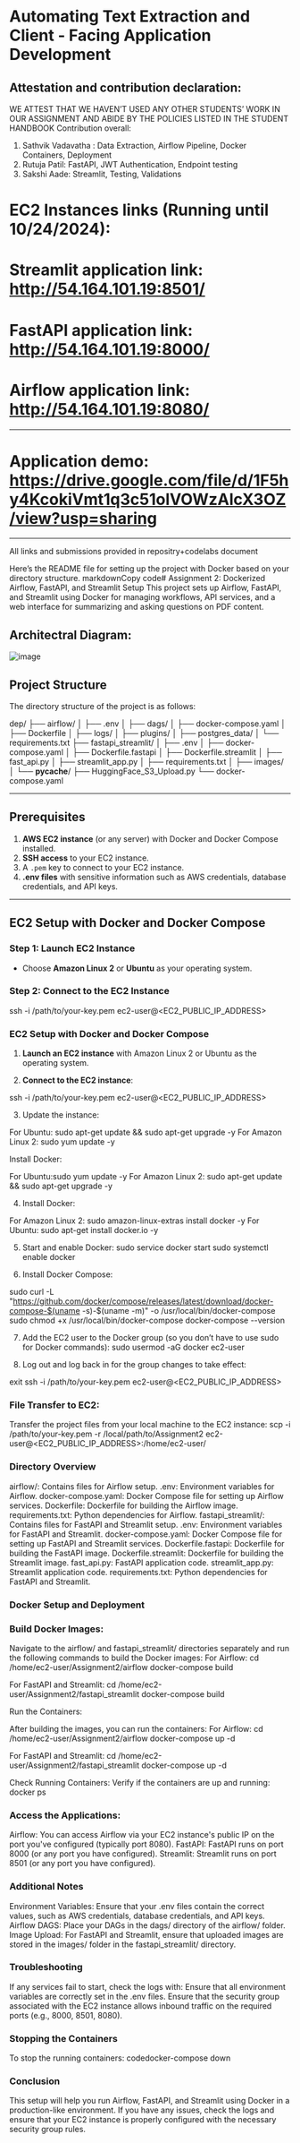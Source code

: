 # Automating Text Extraction and Client - Facing Application Development

## Attestation and contribution declaration:
WE ATTEST THAT WE HAVEN’T USED ANY OTHER STUDENTS’ WORK IN OUR
ASSIGNMENT AND ABIDE BY THE POLICIES LISTED IN THE STUDENT HANDBOOK
Contribution overall:
1. Sathvik Vadavatha : Data Extraction, Airflow Pipeline, Docker Containers, Deployment
2. Rutuja Patil: FastAPI, JWT Authentication, Endpoint testing
3. Sakshi Aade: Streamlit, Testing, Validations

# EC2 Instances links (Running until 10/24/2024):
# Streamlit application link: http://54.164.101.19:8501/
# FastAPI application link: http://54.164.101.19:8000/
# Airflow application link: http://54.164.101.19:8080/

------
# Application demo: https://drive.google.com/file/d/1F5hy4KcokiVmt1q3c51olVOWzAlcX3OZ/view?usp=sharing
------

All links and submissions provided in repositry+codelabs document

Here’s the README file for setting up the project with Docker based on your directory structure.
markdownCopy code# Assignment 2: Dockerized Airflow, FastAPI, and Streamlit Setup
This project sets up Airflow, FastAPI, and Streamlit using Docker for managing workflows, API services, and a web interface for summarizing and asking questions on PDF content. 
## Architectral Diagram:
![image](https://github.com/user-attachments/assets/c78b24d8-a971-4190-983d-579727b009f4)


## Project Structure
The directory structure of the project is as follows:
 
dep/
├── airflow/
│   ├── .env
│   ├── dags/
│   ├── docker-compose.yaml
│   ├── Dockerfile
│   ├── logs/
│   ├── plugins/
│   ├── postgres_data/
│   └── requirements.txt
├── fastapi_streamlit/
│   ├── .env
│   ├── docker-compose.yaml
│   ├── Dockerfile.fastapi
│   ├── Dockerfile.streamlit
│   ├── fast_api.py
│   ├── streamlit_app.py
│   ├── requirements.txt
│   ├── images/
│   └── __pycache__/
├── HuggingFace_S3_Upload.py
└── docker-compose.yaml


---

## Prerequisites
1. **AWS EC2 instance** (or any server) with Docker and Docker Compose installed.
2. **SSH access** to your EC2 instance.
3. A `.pem` key to connect to your EC2 instance.
4. **.env files** with sensitive information such as AWS credentials, database credentials, and API keys.

---

## EC2 Setup with Docker and Docker Compose

### Step 1: Launch EC2 Instance
- Choose **Amazon Linux 2** or **Ubuntu** as your operating system.

### Step 2: Connect to the EC2 Instance

ssh -i /path/to/your-key.pem ec2-user@<EC2_PUBLIC_IP_ADDRESS>
### EC2 Setup with Docker and Docker Compose

1. **Launch an EC2 instance** with Amazon Linux 2 or Ubuntu as the operating system.
 
 2. **Connect to the EC2 instance**:
   
ssh -i /path/to/your-key.pem ec2-user@<EC2_PUBLIC_IP_ADDRESS>
 
3. Update the instance:
 
For Ubuntu: sudo apt-get update && sudo apt-get upgrade -y
For Amazon Linux 2: sudo yum update -y


Install Docker: 

For Ubuntu:sudo yum update -y
For Amazon Linux 2: sudo apt-get update && sudo apt-get upgrade -y

4. Install Docker:
   
For Amazon Linux 2: sudo amazon-linux-extras install docker -y
For Ubuntu:  sudo apt-get install docker.io -y


5. Start and enable Docker: sudo service docker start
sudo systemctl enable docker

6. Install Docker Compose:

sudo curl -L "https://github.com/docker/compose/releases/latest/download/docker-compose-$(uname -s)-$(uname -m)" -o /usr/local/bin/docker-compose
sudo chmod +x /usr/local/bin/docker-compose
docker-compose --version


7. Add the EC2 user to the Docker group (so you don’t have to use sudo for Docker commands):
   sudo usermod -aG docker ec2-user

 
8. Log out and log back in for the group changes to take effect:

exit
ssh -i /path/to/your-key.pem ec2-user@<EC2_PUBLIC_IP_ADDRESS>


### File Transfer to EC2:


Transfer the project files from your local machine to the EC2 instance:
scp -i /path/to/your-key.pem -r /local/path/to/Assignment2 ec2-user@<EC2_PUBLIC_IP_ADDRESS>:/home/ec2-user/


### Directory Overview


airflow/: Contains files for Airflow setup.
.env: Environment variables for Airflow.
docker-compose.yaml: Docker Compose file for setting up Airflow services.
Dockerfile: Dockerfile for building the Airflow image.
requirements.txt: Python dependencies for Airflow.
fastapi_streamlit/: Contains files for FastAPI and Streamlit setup.
.env: Environment variables for FastAPI and Streamlit.
docker-compose.yaml: Docker Compose file for setting up FastAPI and Streamlit services.
Dockerfile.fastapi: Dockerfile for building the FastAPI image.
Dockerfile.streamlit: Dockerfile for building the Streamlit image.
fast_api.py: FastAPI application code.
streamlit_app.py: Streamlit application code.
requirements.txt: Python dependencies for FastAPI and Streamlit.


### Docker Setup and Deployment
### Build Docker Images:

Navigate to the airflow/ and fastapi_streamlit/ directories separately and run the following commands to build the Docker images:
For Airflow:
cd /home/ec2-user/Assignment2/airflow
docker-compose build

 
For FastAPI and Streamlit:
cd /home/ec2-user/Assignment2/fastapi_streamlit
docker-compose build


Run the Containers:

After building the images, you can run the containers:
For Airflow:
cd /home/ec2-user/Assignment2/airflow
docker-compose up -d

 
For FastAPI and Streamlit:
cd /home/ec2-user/Assignment2/fastapi_streamlit
docker-compose up -d


Check Running Containers:
Verify if the containers are up and running:
docker ps

### Access the Applications:
Airflow: You can access Airflow via your EC2 instance's public IP on the port you've configured (typically port 8080).
FastAPI: FastAPI runs on port 8000 (or any port you have configured).
Streamlit: Streamlit runs on port 8501 (or any port you have configured).


### Additional Notes
Environment Variables: Ensure that your .env files contain the correct values, such as AWS credentials, database credentials, and API keys.
Airflow DAGS: Place your DAGs in the dags/ directory of the airflow/ folder.
Image Upload: For FastAPI and Streamlit, ensure that uploaded images are stored in the images/ folder in the fastapi_streamlit/ directory.


### Troubleshooting
If any services fail to start, check the logs with:
Ensure that all environment variables are correctly set in the .env files.
Ensure that the security group associated with the EC2 instance allows inbound traffic on the required ports (e.g., 8000, 8501, 8080).


### Stopping the Containers
To stop the running containers:
codedocker-compose down


### Conclusion
This setup will help you run Airflow, FastAPI, and Streamlit using Docker in a production-like environment. If you have any issues, check the logs and ensure that your EC2 instance is properly configured with the necessary security group rules.

 
 
